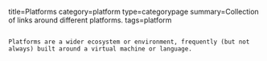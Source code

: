 title=Platforms
category=platform
type=categorypage
summary=Collection of links around different platforms.
tags=platform
~~~~~~

Platforms are a wider ecosystem or environment, frequently (but not always) built around a virtual machine or language.

